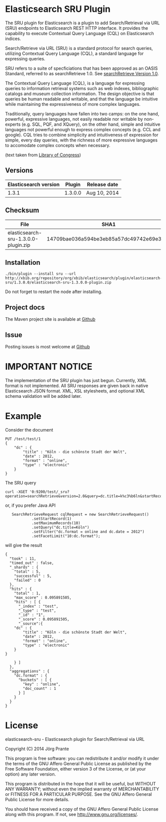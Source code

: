 # Elasticsearch SRU Plugin

The SRU plugin for Elasticsearch is a plugin to add Search/Retrieval via URL (SRU) endpoints to
Elasticsearch REST HTTP interface. It provides the capability to execute Contextual Query Language (CQL)
on Elasticsearch indices.

Search/Retrieve via URL (SRU) is a standard protocol for search queries, 
utilizing Contextual Query Language (CQL), a standard language for expressing queries.

SRU refers to a suite of specficiations that has been approved as an OASIS Standard, referred to as 
searchRetrieve 1.0. See [searchRetrieve Version 1.0](https://www.oasis-open.org/news/announcements/searchretrieve-version-1-0-oasis-standard-published).

The Contextual Query Language (CQL), is a language for expressing queries to information retrieval systems 
such as web indexes, bibliographic catalogs and museum collection information. The design objective is that 
queries be human readable and writable, and that the language be intuitive while maintaining the expressiveness 
of more complex languages.

Traditionally, query languages have fallen into two camps: on the one hand, powerful, expressive languages, 
not easily readable nor writable by non-experts (e.g. SQL, PQF, and XQuery), on the other hand, simple and intuitive 
languages not powerful enough to express complex concepts (e.g. CCL and google). 
CQL tries to combine simplicity and intuitiveness of expression for simple, every day queries, 
with the richness of more expressive languages to accomodate complex concepts when necessary.

(text taken from [Library of Congress](http://www.loc.gov/standards/sru/cql/index.html))

## Versions

| Elasticsearch version    | Plugin     | Release date |
| ------------------------ | -----------| -------------|
| 1.3.1                    | 1.3.0.0    | Aug 10, 2014 |

## Checksum

| File                                         | SHA1                                     |
| ---------------------------------------------| -----------------------------------------|
| elasticsearch-sru-1.3.0.0-plugin.zip         | 14709bae036a594be3eb85a57dc49742e69e3e06 |

## Installation

    ./bin/plugin --install sru --url http://xbib.org/repository/org/xbib/elasticsearch/plugin/elasticsearch-sru/1.3.0.0/elasticsearch-sru-1.3.0.0-plugin.zip

Do not forget to restart the node after installing.

## Project docs

The Maven project site is available at [Github](http://xbib.github.io/elasticsearch-sru)

## Issue

Posting issues is most welcome at [Github](http://github.com/xbib/elasticsearch/issues)

# IMPORTANT NOTICE

The implementation of the SRU plugin has just begun. Currently, XML format is not implemented. 
All SRU responses are given back in native Elasticsearch JSON format. 
XML, XSL stylesheets, and optional XML schema validation will be added later.

# Example

Consider the document

    PUT /test/test/1
    {
        "dc" : {
            "title" : "Köln - die schönste Stadt der Welt",
            "date" : 2012,
            "format" : "online",
            "type" : "electronic"
        }
    }


The SRU query

    curl -XGET '0:9200/test/_sru?operation=searchRetrieve&version=2.0&query=dc.title=k%c3%b6ln&startRecord=1&maximumRecords=10&filter=dc.format=online%20and%20dc.date=2012&facetLimit=10:dc.format&pretty'

or, if you prefer Java API

       SearchRetrieveRequest cqlRequest = new SearchRetrieveRequest()
                .setStartRecord(1)
                .setMaximumRecords(10)
                .setQuery("dc.title=Köln")
                .setFilter("dc.format = online and dc.date = 2012")
                .setFacetLimit("10:dc.format");

will give the result

    {
      "took" : 11,
      "timed_out" : false,
      "_shards" : {
        "total" : 5,
        "successful" : 5,
        "failed" : 0
      },
      "hits" : {
        "total" : 1,
        "max_score" : 0.095891505,
        "hits" : [ {
          "_index" : "test",
          "_type" : "test",
          "_id" : "1",
          "_score" : 0.095891505,
          "_source":{
        "dc" : {
            "title" : "Köln - die schönste Stadt der Welt",
            "date" : 2012,
            "format" : "online",
            "type" : "electronic"
        }
    }
    
        } ]
      },
      "aggregations" : {
        "dc.format" : {
          "buckets" : [ {
            "key" : "online",
            "doc_count" : 1
          } ]
        }
      }
    }


# License

elasticsearch-sru - Elasticsearch plugin for Search/Retrieval via URL

Copyright (C) 2014 Jörg Prante

This program is free software: you can redistribute it and/or modify
it under the terms of the GNU Affero General Public License as published by
the Free Software Foundation, either version 3 of the License, or
(at your option) any later version.

This program is distributed in the hope that it will be useful,
but WITHOUT ANY WARRANTY; without even the implied warranty of
MERCHANTABILITY or FITNESS FOR A PARTICULAR PURPOSE.  See the
GNU Affero General Public License for more details.

You should have received a copy of the GNU Affero General Public License
along with this program.  If not, see <http://www.gnu.org/licenses/>.